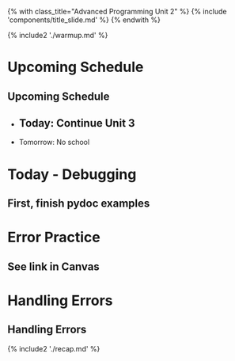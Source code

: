 {% with class_title="Advanced Programming Unit 2" %}
{% include 'components/title_slide.md' %}
{% endwith %}

{% include2 './warmup.md' %}


# Upcoming Schedule


## Upcoming Schedule
- Today: Continue Unit 3
    - 
- Tomorrow: No school



# Today - Debugging

## First, finish pydoc examples

# Error Practice

## See link in Canvas

# Handling Errors

## Handling Errors







{% include2 './recap.md' %}

